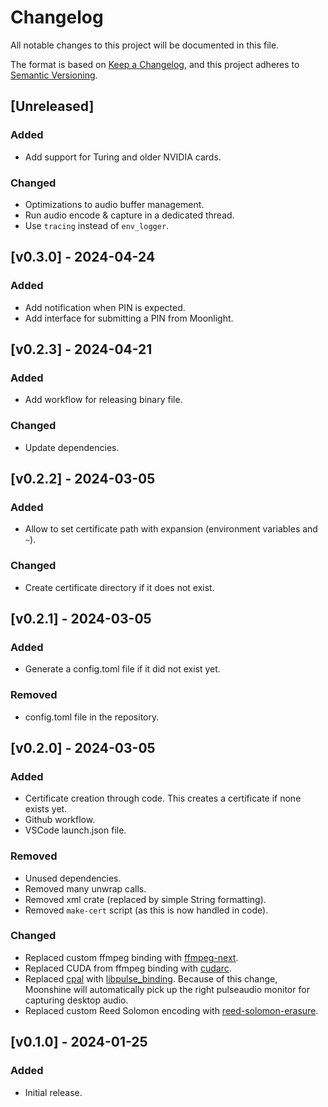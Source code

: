 # Changelog

All notable changes to this project will be documented in this file.

The format is based on [Keep a Changelog](https://keepachangelog.com/en/1.1.0/),
and this project adheres to [Semantic Versioning](https://semver.org/spec/v2.0.0.html).

## [Unreleased]

### Added

- Add support for Turing and older NVIDIA cards.

### Changed

- Optimizations to audio buffer management.
- Run audio encode & capture in a dedicated thread.
- Use `tracing` instead of `env_logger`.

## [v0.3.0] - 2024-04-24

### Added

- Add notification when PIN is expected.
- Add interface for submitting a PIN from Moonlight.

## [v0.2.3] - 2024-04-21

### Added

- Add workflow for releasing binary file.

### Changed

- Update dependencies.

## [v0.2.2] - 2024-03-05

### Added

- Allow to set certificate path with expansion (environment variables and `~`).

### Changed

- Create certificate directory if it does not exist.

## [v0.2.1] - 2024-03-05

### Added

- Generate a config.toml file if it did not exist yet.

### Removed

- config.toml file in the repository.

## [v0.2.0] - 2024-03-05

### Added

- Certificate creation through code. This creates a certificate if none exists yet.
- Github workflow.
- VSCode launch.json file.

### Removed

- Unused dependencies.
- Removed many unwrap calls.
- Removed xml crate (replaced by simple String formatting).
- Removed `make-cert` script (as this is now handled in code).

### Changed

- Replaced custom ffmpeg binding with [ffmpeg-next](https://github.com/zmwangx/rust-ffmpeg).
- Replaced CUDA from ffmpeg binding with [cudarc](https://github.com/coreylowman/cudarc).
- Replaced [cpal](https://github.com/RustAudio/cpal/) with [libpulse_binding](https://github.com/jnqnfe/pulse-binding-rust). Because of this change, Moonshine will automatically pick up the right pulseaudio monitor for capturing desktop audio.
- Replaced custom Reed Solomon encoding with [reed-solomon-erasure](https://github.com/rust-rse/reed-solomon-erasure).


## [v0.1.0] - 2024-01-25

### Added

- Initial release.
